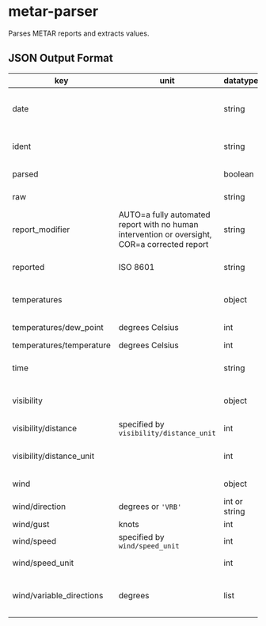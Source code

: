 # metar-parser
Parses METAR reports and extracts values.

## JSON Output Format
| **key** | **unit** | **datatype** | **description**
|-|-|-|-|
| date | | string | date of report (YYYY-MM-DD)
| ident | | string | weather station identifier
| parsed | | boolean | parsed status
| raw | | string | input METAR
| report_modifier | AUTO=a fully automated report with no human intervention or oversight, COR=a corrected report | string |
| reported | ISO 8601 | string | date and time of report
| temperatures | | object | contains temperature data
| temperatures/dew_point | degrees Celsius | int | dew point temperature
| temperatures/temperature | degrees Celsius | int | temperature
| time | | string | time of report (HH:MM)
| visibility | | object | contains visibility data
| visibility/distance | specified by `visibility/distance_unit` | int | visibility distance
| visibility/distance_unit |  | int | unit of visibility distance
| wind | | object | contains wind data
| wind/direction | degrees or `'VRB'` | int or string | wind direction
| wind/gust | knots | int | gust speed
| wind/speed | specified by `wind/speed_unit` | int | wind speed
| wind/speed_unit |  | int | unit of wind speed
| wind/variable_directions | degrees | list | contains variable wind directions
